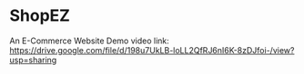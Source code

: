 # ShopEZ
An E-Commerce Website
Demo video link: https://drive.google.com/file/d/198u7UkLB-loLL2QfRJ6nI6K-8zDJfoi-/view?usp=sharing
